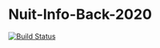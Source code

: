 # Nuit-Info-Back-2020
[![Build Status](https://travis-ci.com/github/RomainVacheret/Nuit-Info-Back-2020/main)](https://travis-ci.com/github/RomainVacheret/Nuit-Info-Back-2020/main)